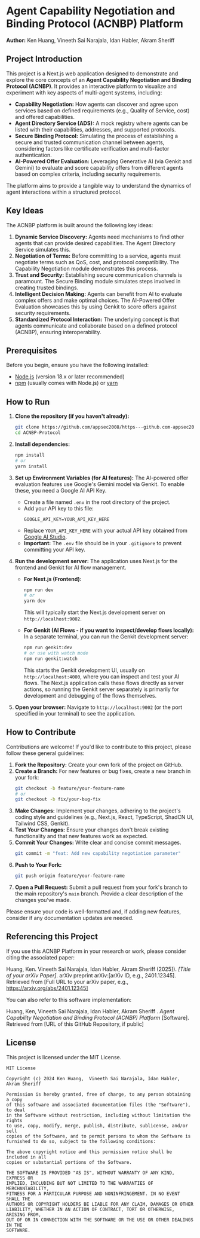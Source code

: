 
# Agent Capability Negotiation and Binding Protocol (ACNBP) Platform

**Author:** Ken Huang,  Vineeth Sai Narajala, Idan Habler, Akram Sheriff 

## Project Introduction

This project is a Next.js web application designed to demonstrate and explore the core concepts of an **Agent Capability Negotiation and Binding Protocol (ACNBP)**. It provides an interactive platform to visualize and experiment with key aspects of multi-agent systems, including:

*   **Capability Negotiation:** How agents can discover and agree upon services based on defined requirements (e.g., Quality of Service, cost) and offered capabilities.
*   **Agent Directory Service (ADS):** A mock registry where agents can be listed with their capabilities, addresses, and supported protocols.
*   **Secure Binding Protocol:** Simulating the process of establishing a secure and trusted communication channel between agents, considering factors like certificate verification and multi-factor authentication.
*   **AI-Powered Offer Evaluation:** Leveraging Generative AI (via Genkit and Gemini) to evaluate and score capability offers from different agents based on complex criteria, including security requirements.

The platform aims to provide a tangible way to understand the dynamics of agent interactions within a structured protocol.

## Key Ideas

The ACNBP platform is built around the following key ideas:

1.  **Dynamic Service Discovery:** Agents need mechanisms to find other agents that can provide desired capabilities. The Agent Directory Service simulates this.
2.  **Negotiation of Terms:** Before committing to a service, agents must negotiate terms such as QoS, cost, and protocol compatibility. The Capability Negotiation module demonstrates this process.
3.  **Trust and Security:** Establishing secure communication channels is paramount. The Secure Binding module simulates steps involved in creating trusted bindings.
4.  **Intelligent Decision Making:** Agents can benefit from AI to evaluate complex offers and make optimal choices. The AI-Powered Offer Evaluation showcases this by using Genkit to score offers against security requirements.
5.  **Standardized Protocol Interaction:** The underlying concept is that agents communicate and collaborate based on a defined protocol (ACNBP), ensuring interoperability.

## Prerequisites

Before you begin, ensure you have the following installed:
*   [Node.js](https://nodejs.org/) (version 18.x or later recommended)
*   [npm](https://www.npmjs.com/) (usually comes with Node.js) or [yarn](https://yarnpkg.com/)

## How to Run

1.  **Clone the repository (if you haven't already):**
    ```bash
    git clone https://github.com/appsec2008/https---github.com-appsec2008-ACNBP-Protocol.git
    cd ACNBP-Protocol
    ```

2.  **Install dependencies:**
    ```bash
    npm install
    # or
    yarn install
    ```

3.  **Set up Environment Variables (for AI features):**
    The AI-powered offer evaluation features use Google's Gemini model via Genkit. To enable these, you need a Google AI API Key.
    *   Create a file named `.env` in the root directory of the project.
    *   Add your API key to this file:
        ```
        GOOGLE_API_KEY=YOUR_API_KEY_HERE
        ```
    *   Replace `YOUR_API_KEY_HERE` with your actual API key obtained from [Google AI Studio](https://aistudio.google.com/app/apikey).
    *   **Important:** The `.env` file should be in your `.gitignore` to prevent committing your API key.

4.  **Run the development server:**
    The application uses Next.js for the frontend and Genkit for AI flow management.
    *   **For Next.js (Frontend):**
        ```bash
        npm run dev
        # or
        yarn dev
        ```
        This will typically start the Next.js development server on `http://localhost:9002`.

    *   **For Genkit (AI Flows - if you want to inspect/develop flows locally):**
        In a separate terminal, you can run the Genkit development server:
        ```bash
        npm run genkit:dev
        # or use with watch mode
        npm run genkit:watch
        ```
        This starts the Genkit development UI, usually on `http://localhost:4000`, where you can inspect and test your AI flows. The Next.js application calls these flows directly as server actions, so running the Genkit server separately is primarily for development and debugging of the flows themselves.

5.  **Open your browser:**
    Navigate to `http://localhost:9002` (or the port specified in your terminal) to see the application.

## How to Contribute

Contributions are welcome! If you'd like to contribute to this project, please follow these general guidelines:

1.  **Fork the Repository:** Create your own fork of the project on GitHub.
2.  **Create a Branch:** For new features or bug fixes, create a new branch in your fork:
    ```bash
    git checkout -b feature/your-feature-name
    # or
    git checkout -b fix/your-bug-fix
    ```
3.  **Make Changes:** Implement your changes, adhering to the project's coding style and guidelines (e.g., Next.js, React, TypeScript, ShadCN UI, Tailwind CSS, Genkit).
4.  **Test Your Changes:** Ensure your changes don't break existing functionality and that new features work as expected.
5.  **Commit Your Changes:** Write clear and concise commit messages.
    ```bash
    git commit -m "feat: Add new capability negotiation parameter"
    ```
6.  **Push to Your Fork:**
    ```bash
    git push origin feature/your-feature-name
    ```
7.  **Open a Pull Request:** Submit a pull request from your fork's branch to the main repository's `main` branch. Provide a clear description of the changes you've made.

Please ensure your code is well-formatted and, if adding new features, consider if any documentation updates are needed.

## Referencing this Project

If you use this ACNBP Platform in your research or work, please consider citing the associated paper:

Huang, Ken.  Vineeth Sai Narajala, Idan Habler, Akram Sheriff  (2025]). *[Title of your arXiv Paper]*. arXiv preprint arXiv:[arXiv ID, e.g., 2401.12345]. Retrieved from [Full URL to your arXiv paper, e.g., https://arxiv.org/abs/2401.12345]


You can also refer to this software implementation:

Huang, Ken,   Vineeth Sai Narajala, Idan Habler, Akram Sheriff . *Agent Capability Negotiation and Binding Protocol (ACNBP) Platform* [Software]. Retrieved from [URL of this GitHub Repository, if public]

## License

This project is licensed under the MIT License.

```
MIT License

Copyright (c) 2024 Ken Huang,  Vineeth Sai Narajala, Idan Habler, Akram Sheriff 

Permission is hereby granted, free of charge, to any person obtaining a copy
of this software and associated documentation files (the "Software"), to deal
in the Software without restriction, including without limitation the rights
to use, copy, modify, merge, publish, distribute, sublicense, and/or sell
copies of the Software, and to permit persons to whom the Software is
furnished to do so, subject to the following conditions:

The above copyright notice and this permission notice shall be included in all
copies or substantial portions of the Software.

THE SOFTWARE IS PROVIDED "AS IS", WITHOUT WARRANTY OF ANY KIND, EXPRESS OR
IMPLIED, INCLUDING BUT NOT LIMITED TO THE WARRANTIES OF MERCHANTABILITY,
FITNESS FOR A PARTICULAR PURPOSE AND NONINFRINGEMENT. IN NO EVENT SHALL THE
AUTHORS OR COPYRIGHT HOLDERS BE LIABLE FOR ANY CLAIM, DAMAGES OR OTHER
LIABILITY, WHETHER IN AN ACTION OF CONTRACT, TORT OR OTHERWISE, ARISING FROM,
OUT OF OR IN CONNECTION WITH THE SOFTWARE OR THE USE OR OTHER DEALINGS IN THE
SOFTWARE.
```
